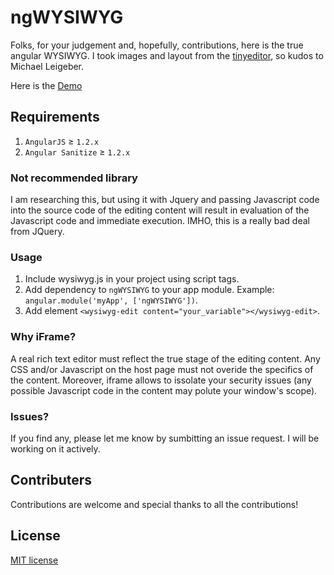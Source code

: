 ngWYSIWYG
=========

Folks, for your judgement and, hopefully, contributions, here is the true angular WYSIWYG.
I took images and layout from the <a href="https://github.com/jessegreathouse/TinyEditor">tinyeditor</a>, so kudos to Michael Leigeber.

Here is the <a href="http://psergus.github.io/ngWYSIWYG/">Demo</a>

## Requirements

1. `AngularJS` ≥ `1.2.x`
2. `Angular Sanitize` ≥ `1.2.x`

### Not recommended library
I am researching this, but using it with Jquery and passing Javascript code into the source code of the editing content will result in evaluation of the Javascript code and immediate execution. IMHO, this is a really bad deal from JQuery.

### Usage

1. Include wysiwyg.js in your project using script tags.
2. Add dependency to `ngWYSIWYG` to your app module. Example: ```angular.module('myApp', ['ngWYSIWYG'])```.
3. Add element ```<wysiwyg-edit content="your_variable"></wysiwyg-edit>```.

### Why iFrame?

A real rich text editor must reflect the true stage of the editing content. Any CSS and/or Javascript on the host page must not overide the specifics of the content.
Moreover, iframe allows to issolate your security issues (any possible Javascript code in the content may polute your window's scope).

### Issues?

If you find any, please let me know by sumbitting an issue request. I will be working on it actively.

## Contributers

Contributions are welcome and special thanks to all the contributions!

## License

[MIT license](http://opensource.org/licenses/MIT)
